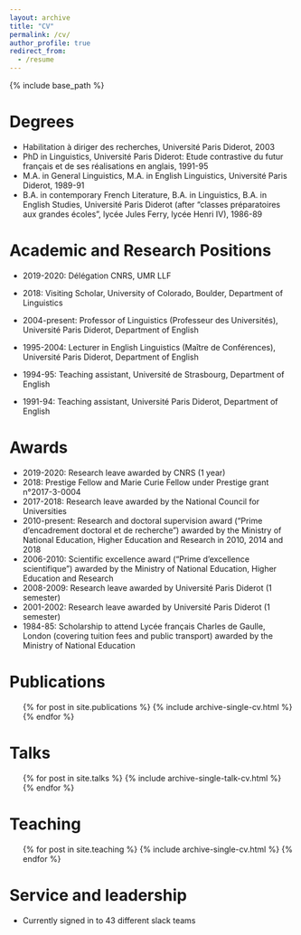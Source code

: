 ```yaml
---
layout: archive
title: "CV"
permalink: /cv/
author_profile: true
redirect_from:
  - /resume
---
```


{% include base_path %}

Degrees
======
* Habilitation à diriger des recherches, Université Paris Diderot, 2003
* PhD in Linguistics, Université Paris Diderot: Etude contrastive du futur français et de ses réalisations en anglais, 1991-95
* M.A. in General Linguistics, M.A. in English Linguistics, Université Paris Diderot, 1989-91
* B.A. in contemporary French Literature, B.A. in Linguistics, B.A. in English Studies, Université Paris Diderot (after “classes préparatoires aux grandes écoles”, lycée Jules Ferry, lycée Henri IV), 1986-89

Academic and Research Positions
======
* 2019-2020: Délégation CNRS, UMR LLF

* 2018: Visiting Scholar, University of Colorado, Boulder, Department of Linguistics  

* 2004-present: Professor of Linguistics (Professeur des Universités), Université Paris Diderot, Department of English

* 1995-2004: Lecturer in English Linguistics (Maître de Conférences), Université Paris Diderot, Department of English

* 1994-95: Teaching assistant, Université de Strasbourg, Department of English

* 1991-94: Teaching assistant, Université Paris Diderot, Department of English
  
Awards
======
* 2019-2020: Research leave awarded by CNRS (1 year)     
* 2018: Prestige Fellow and Marie Curie Fellow under Prestige grant n°2017-3-0004
* 2017-2018: Research leave awarded by the National Council for Universities
* 2010-present: Research and doctoral supervision award (“Prime d’encadrement doctoral et de recherche”) awarded by the Ministry of National Education, Higher Education and Research in 2010, 2014 and 2018
* 2006-2010: Scientific excellence award (“Prime d’excellence scientifique”) awarded by the Ministry of National Education, Higher Education and Research
* 2008-2009: Research leave awarded by Université Paris Diderot (1 semester)
* 2001-2002: Research leave awarded by Université Paris Diderot (1 semester)
* 1984-85: Scholarship to attend Lycée français Charles de Gaulle, London (covering tuition fees and public transport) awarded by the Ministry of National Education

Publications
======
  <ul>{% for post in site.publications %}
    {% include archive-single-cv.html %}
  {% endfor %}</ul>
  
Talks
======
  <ul>{% for post in site.talks %}
    {% include archive-single-talk-cv.html %}
  {% endfor %}</ul>
  
Teaching
======
  <ul>{% for post in site.teaching %}
    {% include archive-single-cv.html %}
  {% endfor %}</ul>
  
Service and leadership
======
* Currently signed in to 43 different slack teams
